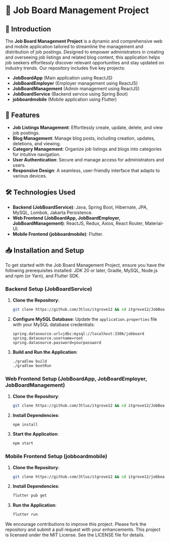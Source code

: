 # 🎯 Job Board Management Project

## 🌟 Introduction
The **Job Board Management Project** is a dynamic and comprehensive web and mobile application tailored to streamline the management and distribution of job postings. Designed to empower administrators in creating and overseeing job listings and related blog content, this application helps job seekers effortlessly discover relevant opportunities and stay updated on industry trends. Our repository includes five key projects:

- **JobBoardApp** (Main application using ReactJS)
- **JobBoardEmployer** (Employer management using ReactJS)
- **JobBoardManagement** (Admin management using ReactJS)
- **JobBoardService** (Backend service using Spring Boot)
- **jobboardmobile** (Mobile application using Flutter)

## 🚀 Features
- **Job Listings Management**: Effortlessly create, update, delete, and view job postings.
- **Blog Management**: Manage blog posts, including creation, updates, deletions, and viewing.
- **Category Management**: Organize job listings and blogs into categories for intuitive navigation.
- **User Authentication**: Secure and manage access for administrators and users.
- **Responsive Design**: A seamless, user-friendly interface that adapts to various devices.

## 🛠️ Technologies Used
- **Backend (JobBoardService)**: Java, Spring Boot, Hibernate, JPA, MySQL, Lombok, Jakarta Persistence.
- **Web Frontend (JobBoardApp, JobBoardEmployer, JobBoardManagement)**: ReactJS, Redux, Axios, React Router, Material-UI.
- **Mobile Frontend (jobboardmobile)**: Flutter.

## 📥 Installation and Setup
To get started with the Job Board Management Project, ensure you have the following prerequisites installed: JDK 20 or later, Gradle, MySQL, Node.js and npm (or Yarn), and Flutter SDK.

### Backend Setup (JobBoardService)
1. **Clone the Repository**:
    ```bash
    git clone https://github.com/3tlus/itgrove12 && cd itgrove12/JobBoardService
    ```
2. **Configure MySQL Database**: Update the `application.properties` file with your MySQL database credentials:
    ```properties
    spring.datasource.url=jdbc:mysql://localhost:3306/jobboard
    spring.datasource.username=root
    spring.datasource.password=yourpassword
    ```
3. **Build and Run the Application**:
    ```bash
    ./gradlew build
    ./gradlew bootRun
    ```

### Web Frontend Setup (JobBoardApp, JobBoardEmployer, JobBoardManagement)
1. **Clone the Repository**:
    ```bash
    git clone https://github.com/3tlus/itgrove12 && cd itgrove12/JobBoardApp
    ```
2. **Install Dependencies**:
    ```bash
    npm install
    ```
3. **Start the Application**:
    ```bash
    npm start
    ```

### Mobile Frontend Setup (jobboardmobile)
1. **Clone the Repository**:
    ```bash
    git clone https://github.com/3tlus/itgrove12 && cd itgrove12/jobboardmobile
    ```
2. **Install Dependencies**:
    ```bash
    flutter pub get
    ```
3. **Run the Application**:
    ```bash
    flutter run
    ```

We encourage contributions to improve this project. Please fork the repository and submit a pull request with your enhancements. This project is licensed under the MIT License. See the LICENSE file for details.
